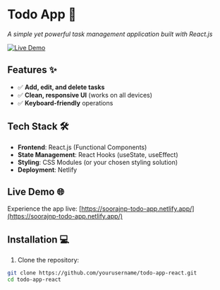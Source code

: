# Todo App 🚀  
*A simple yet powerful task management application built with React.js*

[![Live Demo](https://img.shields.io/badge/demo-live-green?style=for-the-badge)](https://soorajnp-todo-app.netlify.app/)


## Features ✨
- ✅ **Add, edit, and delete tasks**
- ✅ **Clean, responsive UI** (works on all devices)
- ✅ **Keyboard-friendly** operations

## Tech Stack 🛠️
- **Frontend**: React.js (Functional Components)
- **State Management**: React Hooks (useState, useEffect)
- **Styling**: CSS Modules (or your chosen styling solution)
- **Deployment**: Netlify

## Live Demo 🌐
Experience the app live: [https://soorajnp-todo-app.netlify.app/](https://soorajnp-todo-app.netlify.app/)

## Installation 💻
1. Clone the repository:
```bash
git clone https://github.com/yourusername/todo-app-react.git
cd todo-app-react

